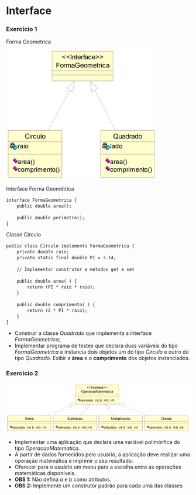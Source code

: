 # Interface

### **Exercício 1**

Forma Geométrica

![Diagrama de Classe 1](./assets/diagrama-1.jpg "Diagrama de Classe 1")

Interface Forma Geométrica

    interface FormaGeometrica {
        public double area();

        public double perimetro();
    }

Classe Círculo

    public class Circulo implements FormaGeometrica {
        private double raio;
        private static final double PI = 3.14;

        // Implementar construtor e métodos get e set

        public double area( ) {
            return (PI * raio * raio);
        }

        public double comprimento( ) {
            return (2 * PI * raio);
        }
    }

- Construir a classe *Quadrado* que implementa a interface *FormaGeometrica*;
- Implementar programa de testes que declara duas variáveis do tipo *FormaGeometrica* e instancia dois objetos um do tipo *Circulo* e outro do tipo *Quadrado*. Exibir a **área** e o **comprimento** dos objetos instanciados.

### **Exercício 2**

![Diagrama de Classe 2](./assets/diagrama-2.jpg "Diagrama de Classe 2")

- Implementar uma aplicação que declara uma variável polimórfica do tipo *OperacaoMatematica*.
- A partir de dados fornecidos pelo usuário, a aplicação deve realizar uma operação matemática e imprimir o seu resultado.
- Oferecer para o usuário um menu para a escolha entre as operações matemáticas disponíveis.
- **OBS 1:** Não defina *a* e *b* como atributos.
- **OBS 2:** Implemente um construtor padrão para cada uma das classes